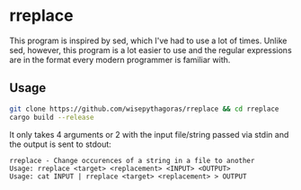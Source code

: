 # rreplace

This program is inspired by sed, which I've had to use a lot of times. Unlike sed, however, this program is a lot easier to use and the regular expressions are in the format every modern programmer is familiar with.

## Usage

``` sh
git clone https://github.com/wisepythagoras/rreplace && cd rreplace
cargo build --release
```

It only takes 4 arguments or 2 with the input file/string passed via stdin and the output is sent to stdout:

```
rreplace - Change occurences of a string in a file to another
Usage: rreplace <target> <replacement> <INPUT> <OUTPUT>
Usage: cat INPUT | rreplace <target> <replacement> > OUTPUT
```
